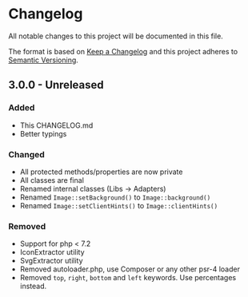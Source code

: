 # Changelog

All notable changes to this project will be documented in this file.

The format is based on [Keep a Changelog](http://keepachangelog.com/) 
and this project adheres to [Semantic Versioning](http://semver.org/).

## 3.0.0 - Unreleased

### Added

- This CHANGELOG.md
- Better typings

### Changed

- All protected methods/properties are now private
- All classes are final
- Renamed internal classes (Libs -> Adapters)
- Renamed `Image::setBackground()` to `Image::background()`
- Renamed `Image::setClientHints()` to `Image::clientHints()`

### Removed

- Support for php < 7.2
- IconExtractor utility
- SvgExtractor utility
- Removed autoloader.php, use Composer or any other psr-4 loader
- Removed `top`, `right`, `bottom` and `left` keywords. Use percentages instead.